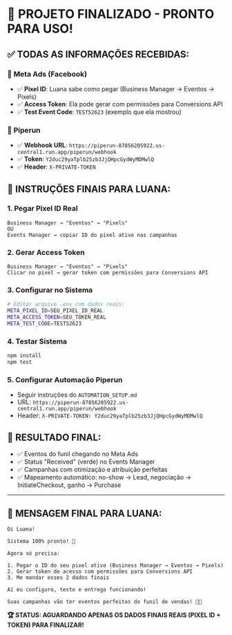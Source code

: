 # 🎉 PROJETO FINALIZADO - PRONTO PARA USO!

## ✅ **TODAS AS INFORMAÇÕES RECEBIDAS:**

### 🎯 **Meta Ads (Facebook)**
- ✅ **Pixel ID**: Luana sabe como pegar (Business Manager → Eventos → Pixels)
- ✅ **Access Token**: Ela pode gerar com permissões para Conversions API  
- ✅ **Test Event Code**: `TEST52623` (exemplo que ela mostrou)

### 🎯 **Piperun**
- ✅ **Webhook URL**: `https://piperun-87856205922.us-central1.run.app/piperun/webhook`
- ✅ **Token**: `Y2duc29yaTplb25zb3JjQHpcGydWyMDMwlQ`
- ✅ **Header**: `X-PRIVATE-TOKEN`

## 🚀 **INSTRUÇÕES FINAIS PARA LUANA:**

### 1. **Pegar Pixel ID Real**
```
Business Manager → "Eventos" → "Pixels" 
OU
Events Manager → copiar ID do pixel ativo nas campanhas
```

### 2. **Gerar Access Token**
```
Business Manager → "Eventos" → "Pixels"
Clicar no pixel → gerar token com permissões para Conversions API
```

### 3. **Configurar no Sistema**
```bash
# Editar arquivo .env com dados reais:
META_PIXEL_ID=SEU_PIXEL_ID_REAL
META_ACCESS_TOKEN=SEU_TOKEN_REAL
META_TEST_CODE=TEST52623
```

### 4. **Testar Sistema**
```bash
npm install
npm test
```

### 5. **Configurar Automação Piperun**
- Seguir instruções do `AUTOMATION_SETUP.md`
- URL: `https://piperun-87856205922.us-central1.run.app/piperun/webhook`
- Header: `X-PRIVATE-TOKEN: Y2duc29yaTplb25zb3JjQHpcGydWyMDMwlQ`

## 🎯 **RESULTADO FINAL:**
- ✅ Eventos do funil chegando no Meta Ads
- ✅ Status "Received" (verde) no Events Manager  
- ✅ Campanhas com otimização e atribuição perfeitas
- ✅ Mapeamento automático: no-show → Lead, negociação → InitiateCheckout, ganho → Purchase

---

## 💬 **MENSAGEM FINAL PARA LUANA:**

```
Oi Luana! 

Sistema 100% pronto! 🎉

Agora só precisa:

1. Pegar o ID do seu pixel ativo (Business Manager → Eventos → Pixels)
2. Gerar token de acesso com permissões para Conversions API
3. Me mandar esses 2 dados finais

Aí eu configuro, testo e entrego funcionando!

Suas campanhas vão ter eventos perfeitos do funil de vendas! 🚀✅
```

**🏆 STATUS: AGUARDANDO APENAS OS DADOS FINAIS REAIS (PIXEL ID + TOKEN) PARA FINALIZAR!**